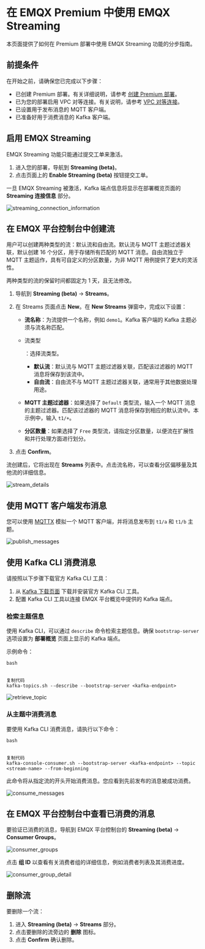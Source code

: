 # 在 EMQX Premium 中使用 EMQX Streaming

本页面提供了如何在 Premium 部署中使用 EMQX Streaming 功能的分步指南。

## 前提条件

在开始之前，请确保您已完成以下步骤：

- 已创建 Premium 部署。有关详细说明，请参考 [创建 Premium 部署](../create/premium.md)。
- 已为您的部署启用 VPC 对等连接。有关说明，请参考 [VPC 对等连接](../deployments/vpc_peering.md)。
- 已设置用于发布消息的 MQTT 客户端。
- 已准备好用于消费消息的 Kafka 客户端。

## 启用 EMQX Streaming

EMQX Streaming 功能只能通过提交工单来激活。

1. 进入您的部署，导航到 **Streaming (beta)**。
2. 点击页面上的 **Enable Streaming (beta)** 按钮提交工单。

一旦 EMQX Streaming 被激活，Kafka 端点信息将显示在部署概览页面的 **Streaming 连接信息** 部分。

![streaming_connection_information](./_assets/streaming_connection_information.png)

## 在 EMQX 平台控制台中创建流

用户可以创建两种类型的流：默认流和自由流。默认流与 MQTT 主题过滤器关联，默认创建 16 个分区，用于存储所有匹配的 MQTT 消息。自由流独立于 MQTT 主题运作，具有可自定义的分区数量，为非 MQTT 用例提供了更大的灵活性。

两种类型的流的保留时间都固定为 1 天，且无法修改。

1. 导航到 **Streaming (beta)** -> **Streams**。

2. 在 Streams 页面点击 **New**。在 **New Streams** 弹窗中，完成以下设置：

   - **流名称**：为流提供一个名称，例如 `demo1`。Kafka 客户端的 Kafka 主题必须与流名称匹配。

   - 流类型

     ：选择流类型。

     - **默认流**：默认流与 MQTT 主题过滤器关联，匹配该过滤器的 MQTT 消息将保存到该流中。
     - **自由流**：自由流不与 MQTT 主题过滤器关联，通常用于其他数据处理用途。

   - **MQTT 主题过滤器**：如果选择了 `Default` 类型流，输入一个 MQTT 消息的主题过滤器。匹配该过滤器的 MQTT 消息将保存到相应的默认流中。本示例中，输入 `t1/+`。

   - **分区数量**：如果选择了 `Free` 类型流，请指定分区数量，以便流在扩展性和并行处理方面进行划分。

3. 点击 **Confirm**。

流创建后，它将出现在 **Streams** 列表中。点击流名称，可以查看分区偏移量及其他流的详细信息。

![stream_details](./_assets/stream_details.png)

## 使用 MQTT 客户端发布消息

您可以使用 [MQTTX](https://mqttx.app/) 模拟一个 MQTT 客户端，并将消息发布到 `t1/a` 和 `t1/b` 主题。

![publish_messages](./_assets/publish_messages.png)

## 使用 Kafka CLI 消费消息

请按照以下步骤下载官方 Kafka CLI 工具：

1. 从 [Kafka 下载页面](https://kafka.apache.org/downloads) 下载并安装官方 Kafka CLI 工具。
2. 配置 Kafka CLI 工具以连接 EMQX 平台概览中提供的 Kafka 端点。

### 检索主题信息

使用 Kafka CLI，可以通过 `describe` 命令检索主题信息。确保 `bootstrap-server` 选项设置为 **部署概览** 页面上显示的 Kafka 端点。

示例命令：

```
bash


复制代码
kafka-topics.sh --describe --bootstrap-server <kafka-endpoint>
```

![retrieve_topic](./_assets/retrieve_topic.png)

### 从主题中消费消息

要使用 Kafka CLI 消费消息，请执行以下命令：

```
bash


复制代码
kafka-console-consumer.sh --bootstrap-server <kafka-endpoint> --topic <stream-name> --from-beginning
```

此命令将从指定流的开头开始消费消息。您应看到先前发布的消息被成功消费。

![consume_messages](./_assets/consume_messages.png)

## 在 EMQX 平台控制台中查看已消费的消息

要验证已消费的消息，导航到 EMQX 平台控制台的 **Streaming (beta)** -> **Consumer Groups**。

![consumer_groups](./_assets/consumer_groups.png)

点击 **组 ID** 以查看有关消费者组的详细信息，例如消费者列表及其消费进度。

![consumer_group_detail](./_assets/consumer_group_detail.png)

## 删除流

要删除一个流：

1. 进入 **Streaming (beta)** -> **Streams** 部分。
2. 点击要删除的流旁边的 **删除** 图标。
3. 点击 **Confirm** 确认删除。